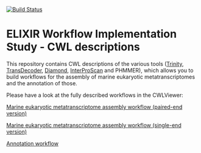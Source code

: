 [![Build Status](https://travis-ci.org/EBI-Metagenomics/workflow-is-cwl.svg?branch=master)](https://travis-ci.org/EBI-Metagenomics/workflow-is-cwl)

# ELIXIR Workflow Implementation Study - CWL descriptions
This repository contains CWL descriptions of the various tools ([Trinity](https://github.com/trinityrnaseq/trinityrnaseq/wiki), [TransDecoder](https://github.com/TransDecoder/TransDecoder/wiki), [Diamond](https://ab.inf.uni-tuebingen.de/software/diamond/), [InterProScan](https://github.com/ebi-pf-team/interproscan) and PHMMER), which allows you to build workflows for the assembly of marine eukaryotic metatranscriptomes and the annotation of those.

Please have a look at the fully described workflows in the CWLViewer:

[Marine eukaryotic metatranscriptome assembly workflow (paired-end version)](https://view.commonwl.org/workflows/github.com/mscheremetjew/workflow-is-cwl/blob/87799c713ed7aa7b41c2f1b367825d509e47fbd2/workflows/TranscriptomeAssembly-wf.paired-end.cwl)

[Marine eukaryotic metatranscriptome assembly workflow (single-end version)](https://view.commonwl.org/workflows/github.com/mscheremetjew/workflow-is-cwl/blob/87799c713ed7aa7b41c2f1b367825d509e47fbd2/workflows/TranscriptomeAssembly-wf.single-end.cwl)

[Annotation workflow](https://view.commonwl.org/workflows/github.com/mscheremetjew/workflow-is-cwl/blob/93c7dee353f887e978ca8c5423a5c975c0796e40/workflows/TranscriptsAnnotation-i5only-wf.cwl)
